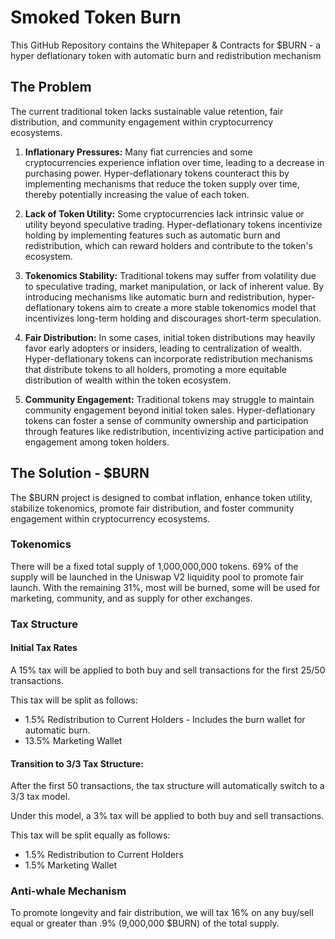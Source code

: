 # Smoked Token Burn

This GitHub Repository contains the Whitepaper & Contracts for $BURN - a hyper deflationary token with automatic burn and redistribution mechanism

## The Problem

The current traditional token lacks sustainable value retention, fair distribution, and community engagement within cryptocurrency ecosystems.

1. **Inflationary Pressures:** Many fiat currencies and some cryptocurrencies experience inflation over time, leading to a decrease in purchasing power. Hyper-deflationary tokens counteract this by implementing mechanisms that reduce the token supply over time, thereby potentially increasing the value of each token.

2. **Lack of Token Utility:** Some cryptocurrencies lack intrinsic value or utility beyond speculative trading. Hyper-deflationary tokens incentivize holding by implementing features such as automatic burn and redistribution, which can reward holders and contribute to the token's ecosystem.
3. **Tokenomics Stability:** Traditional tokens may suffer from volatility due to speculative trading, market manipulation, or lack of inherent value. By introducing mechanisms like automatic burn and redistribution, hyper-deflationary tokens aim to create a more stable tokenomics model that incentivizes long-term holding and discourages short-term speculation.
4. **Fair Distribution:** In some cases, initial token distributions may heavily favor early adopters or insiders, leading to centralization of wealth. Hyper-deflationary tokens can incorporate redistribution mechanisms that distribute tokens to all holders, promoting a more equitable distribution of wealth within the token ecosystem.
5. **Community Engagement:** Traditional tokens may struggle to maintain community engagement beyond initial token sales. Hyper-deflationary tokens can foster a sense of community ownership and participation through features like redistribution, incentivizing active participation and engagement among token holders.

## The Solution - $BURN

The $BURN project is designed to combat inflation, enhance token utility, stabilize tokenomics, promote fair distribution, and foster community engagement within cryptocurrency ecosystems.

### Tokenomics

There will be a fixed total supply of 1,000,000,000 tokens. 69% of the supply will be launched in the Uniswap V2 liquidity pool to promote fair launch. With the remaining 31%, most will be burned, some will be used for marketing, community, and as supply for other exchanges.

### Tax Structure

#### Initial Tax Rates

A 15% tax will be applied to both buy and sell transactions for the first 25/50 transactions.

This tax will be split as follows:
- 1.5% Redistribution to Current Holders - Includes the burn wallet for automatic burn.
- 13.5% Marketing Wallet

#### Transition to 3/3 Tax Structure:
After the first 50 transactions, the tax structure will automatically switch to a 3/3 tax model.

Under this model, a 3% tax will be applied to both buy and sell transactions.

This tax will be split equally as follows:
- 1.5% Redistribution to Current Holders
- 1.5% Marketing Wallet

### Anti-whale Mechanism
To promote longevity and fair distribution, we will tax 16% on any buy/sell equal or greater than .9% (9,000,000 $BURN) of the total supply.
